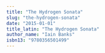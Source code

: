 ```yaml
---
title: "The Hydrogen Sonata"
slug: "the-hydrogen-sonata"
date: "2015-01-01"
title_latin: "The Hydrogen Sonata"
author_name: "Iain Banks"
isbn13: "9780356501499"
---
```


